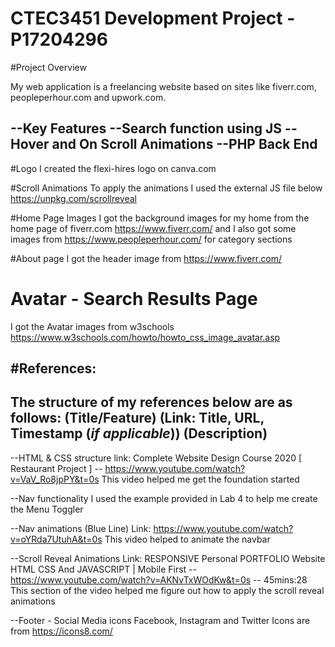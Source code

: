 # CTEC3451 Development Project - P17204296

#Project Overview

My web application is a freelancing website based on sites like fiverr.com, peopleperhour.com and upwork.com.

--Key Features
--Search function using JS
--Hover and On Scroll Animations
--PHP Back End
--

#Logo
I created the flexi-hires logo on canva.com

#Scroll Animations
To apply the animations I used the external JS file below
https://unpkg.com/scrollreveal

#Home Page Images
I got the background images for my home from the home page of fiverr.com https://www.fiverr.com/ and
I also got some images from https://www.peopleperhour.com/ for category sections

#About page
I got the header image from https://www.fiverr.com/

# Avatar - Search Results Page
I got the Avatar images from w3schools
https://www.w3schools.com/howto/howto_css_image_avatar.asp

#References:
-----
The structure of my references below are as follows:
(Title/Feature)
(Link: Title, URL, Timestamp (*if applicable*))
(Description)
-----

--HTML & CSS structure
link: Complete Website Design Course 2020 [ Restaurant Project ] -- https://www.youtube.com/watch?v=VaV_Ro8jpPY&t=0s
This video helped me get the foundation started

--Nav functionality
I used the example provided in Lab 4 to help me create the Menu Toggler


--Nav animations (Blue Line)
Link: https://www.youtube.com/watch?v=oYRda7UtuhA&t=0s
This video helped to animate the navbar

--Scroll Reveal Animations
Link: RESPONSIVE Personal PORTFOLIO Website HTML CSS And JAVASCRIPT | Mobile First -- https://www.youtube.com/watch?v=AKNvTxWOdKw&t=0s -- 45mins:28
This section of the video helped me figure out how to apply the scroll reveal animations

--Footer - Social Media icons
Facebook, Instagram and Twitter Icons are from https://icons8.com/
